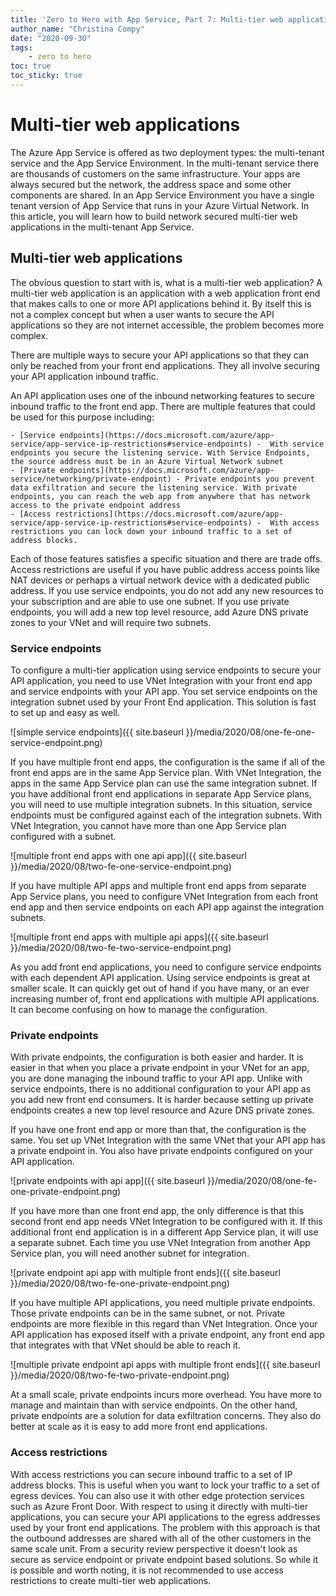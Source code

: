 ```yaml
---
title: 'Zero to Hero with App Service, Part 7: Multi-tier web applications'
author_name: "Christina Compy"
date: "2020-09-30"
tags: 
    - zero to hero
toc: true
toc_sticky: true
---
```


# Multi-tier web applications

The Azure App Service is offered as two deployment types: the multi-tenant service and the App Service Environment. In the multi-tenant service there are thousands of customers on the same infrastructure. Your apps are always secured but the network, the address space and some other components are shared.  In an App Service Environment you have a single tenant version of App Service that runs in your Azure Virtual Network. In this article, you will learn how to build network secured multi-tier web applications in the multi-tenant App Service.  

## Multi-tier web applications

The obvious question to start with is, what is a multi-tier web application?  A multi-tier web application is an application with a web application front end that makes calls to one or more API applications behind it. By itself this is not a complex concept but when a user wants to secure the API applications so they are not internet accessible, the problem becomes more complex. 

There are multiple ways to secure your API applications so that they can only be reached from your front end applications. They all involve securing your API application inbound traffic. 

An API application uses one of the inbound networking features to secure inbound traffic to the front end app. There are multiple features that could be used for this purpose including:

	- [Service endpoints](https://docs.microsoft.com/azure/app-service/app-service-ip-restrictions#service-endpoints) -  With service endpoints you secure the listening service. With Service Endpoints, the source address must be in an Azure Virtual Network subnet 
	- [Private endpoints](https://docs.microsoft.com/azure/app-service/networking/private-endpoint) - Private endpoints you prevent data exfiltration and secure the listening service. With private endpoints, you can reach the web app from anywhere that has network access to the private endpoint address
	- [Access restrictions](https://docs.microsoft.com/azure/app-service/app-service-ip-restrictions#service-endpoints) -  With access restrictions you can lock down your inbound traffic to a set of address blocks. 

Each of those features satisfies a specific situation and there are trade offs.  Access restrictions are useful if you have public address access points like NAT devices or perhaps a virtual network device with a dedicated public address.  If you use service endpoints, you do not add any new resources to your subscription and are able to use one subnet.  If you use private endpoints, you will add a new top level resource, add Azure DNS private zones to your VNet and will require two subnets.  

### Service endpoints

To configure a multi-tier application using service endpoints to secure your API application, you need to use VNet Integration with your front end app and service endpoints with your API app. You set service endpoints on the integration subnet used by your Front End application. This solution is fast to set up and easy as well.   


![simple service endpoints]({{ site.baseurl }}/media/2020/08/one-fe-one-service-endpoint.png)


If you have multiple front end apps, the configuration is the same if all of the front end apps are in the same App Service plan.  With VNet Integration, the apps in the same App Service plan can use the same integration subnet.   If you have additional front end applications in separate App Service plans, you will need to use multiple integration subnets. In this situation, service endpoints must be configured against each of the integration subnets. With VNet Integration, you cannot have more than one App Service plan configured with a subnet. 


![multiple front end apps with one api app]({{ site.baseurl }}/media/2020/08/two-fe-one-service-endpoint.png)

If you have multiple API apps and multiple front end apps from separate App Service plans, you need to configure VNet Integration from each front end app and then service endpoints on each API app against the integration subnets. 


![multiple front end apps with multiple api apps]({{ site.baseurl }}/media/2020/08/two-fe-two-service-endpoint.png)

As you add front end applications, you need to configure service endpoints with each dependent API application. Using service endpoints is great at smaller scale. It can quickly get out of hand if you have many, or an ever increasing number of, front end applications with multiple API applications. It can become confusing on how to manage the configuration.

### Private endpoints

With private endpoints, the configuration is both easier and harder. It is easier in that when you place a private endpoint in your VNet for an app, you are done managing the inbound traffic to your API app. Unlike with service endpoints, there is no additional configuration to your API app as you add new front end consumers.  It is harder because setting up private endpoints creates a new top level resource and Azure DNS private zones. 

If you have one front end app or more than that, the configuration is the same.  You set up VNet Integration with the same VNet that your API app has a private endpoint in. You also have private endpoints configured on your API application.

![private endpoints with api app]({{ site.baseurl }}/media/2020/08/one-fe-one-private-endpoint.png)

If you have more than one front end app, the only difference is that this second front end app needs VNet Integration to be  configured with it. If this additional front end application is in a different App Service plan, it will use a separate subnet.  Each time you use VNet Integration from another App Service plan, you will need another subnet for integration.

![private endpoint api app with multiple front ends]({{ site.baseurl }}/media/2020/08/two-fe-one-private-endpoint.png)

If you have multiple API applications, you need multiple private endpoints. Those private endpoints can be in the same subnet, or not.  Private endpoints are more flexible in this regard than VNet Integration. Once your API application has exposed itself with a private endpoint, any front end app that integrates with that VNet should be able to reach it. 

![multiple private endpoint api apps with multiple front ends]({{ site.baseurl }}/media/2020/08/two-fe-two-private-endpoint.png)

At a small scale, private endpoints incurs more overhead. You have more to manage and maintain than with service endpoints. On the other hand, private endpoints are a solution for data exfiltration concerns. They also do better at scale as it is easy to add more front end applications.  

### Access restrictions

With access restrictions you can secure inbound traffic to a set of IP address blocks.  This is useful when you want to lock your traffic to a set of egress devices.  You can also use it with other edge protection services such as Azure Front Door. With respect to using it directly with multi-tier applications, you can secure your API applications to the egress addresses used by your front end applications. The problem with this approach is that the outbound addresses are shared with all of the other customers in the same scale unit. From a security review perspective it doesn't look as secure as service endpoint or private endpoint based solutions.  So while it is possible and worth noting, it is not recommended to use access restrictions to create multi-tier web applications. 




